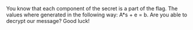 You know that each component of the secret is a part of the flag. The values where generated in the following way: A*s + e = b. Are you able to decrypt our message? Good luck!
